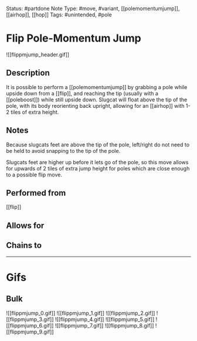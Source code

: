 Status: #partdone 
Note Type: #move, #variant, [[polemomentumjump]], [[airhop]], [[hop]]
Tags: #unintended, #pole 

# Flip Pole-Momentum Jump
![[flippmjump_header.gif]]
## Description
It is possible to perform a [[polemomentumjump]] by grabbing a pole while upside down from a [[flip]], and reaching the tip (usually with a [[poleboost]]) while still upside down. Slugcat will float above the tip of the pole, with its body reorienting back upright, allowing for an [[airhop]] with 1-2 tiles of extra height.

## Notes
Because slugcats feet are above the tip of the pole, left/right do not need to be held to avoid snapping to the tip of the pole.

Slugcats feet are higher up before it lets go of the pole, so this move allows for upwards of 2 tiles of extra jump height for poles which are close enough to a possible flip move.

## Performed from
[[flip]]

## Allows for


## Chains to


___
# Gifs
## Bulk
![[flippmjump_0.gif]]
![[flippmjump_1.gif]]
![[flippmjump_2.gif]]
![[flippmjump_3.gif]]
![[flippmjump_4.gif]]
![[flippmjump_5.gif]]
![[flippmjump_6.gif]]
![[flippmjump_7.gif]]
![[flippmjump_8.gif]]
![[flippmjump_9.gif]]